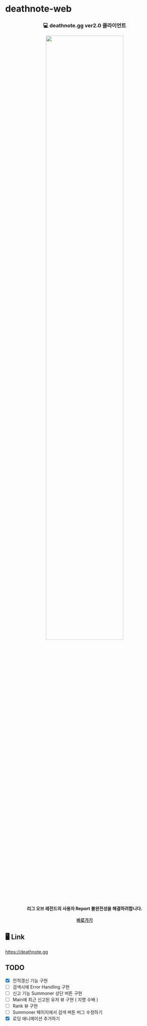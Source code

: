 # deathnote-web

<h3><p align="center">
💻 deathnote.gg ver2.0 클라이언트
</p></h3>
<p align="center"><img src="https://github.com/dong149/deathnote-api-server/blob/develop/images/deathtnoe_main.gif" width="70%"/></p>
<h4><p align="center">
리그 오브 레전드의 사용자 Report 불완전성을 해결하려합니다.<br/><br/>
    <a href="https://deathnote.gg">바로가기</a>
</p></h4>

## 🖥 Link

https://deathnote.gg

## TODO

-   [x] 전적갱신 기능 구현
-   [ ] 검색시에 Error Handling 구현
-   [ ] 신고 기능 Summoner 상단 버튼 구현
-   [ ] Main에 최근 신고된 유저 뷰 구현 ( 지명 수배 )
-   [ ] Rank 뷰 구현
-   [ ] Summoner 페이지에서 검색 버튼 버그 수정하기
-   [x] 로딩 애니메이션 추가하기
